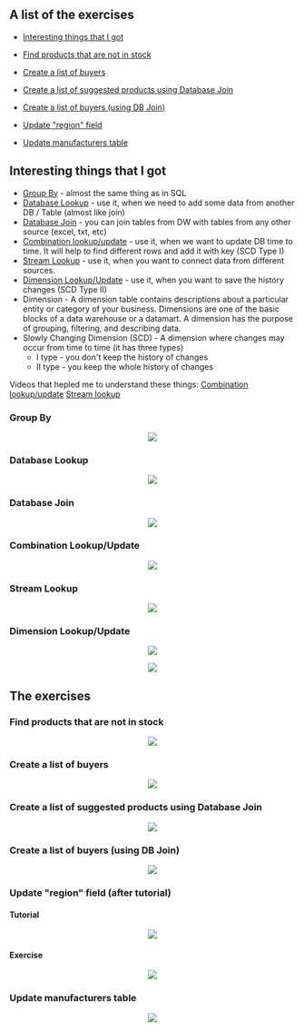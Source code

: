 ## A list of the exercises 

  * [Interesting things that I got](#interesting-things-that-i-got)

  * [Find products that are not in stock](#find-products-that-are-not-in-stock)
  * [Create a list of buyers](#create-a-list-of-buyers)
  * [Create a list of suggested products using Database Join](#create-a-list-of-suggested-products-using-database-join)
  * [Create a list of buyers (using DB Join)](#create-a-list-of-buyers-using-db-join)
  * [Update "region" field](#update-region-field-after-tutorial)
  * [Update manufacturers table](#update-manufacturers-table)




## Interesting things that I got

  * [Group By](#group-by) - almost the same thing as in SQL
  * [Database Lookup](#database-lookup) - use it, when we need to add some data from another DB / Table (almost like join)
  * [Database Join](#database-join) - you can join tables from DW with tables from any other source (excel, txt, etc)
  * [Combination lookup/update](#combination-lookupupdate) - use it, when we want to update DB time to time. It will help to find different rows and add it with key (SCD Type I)
  * [Stream Lookup](#stream-lookup) - use it, when you want to connect data from different sources. 
  * [Dimension Lookup/Update](#dimension-lookupupdate) - use it, when you want to save the history changes (SCD Type II)
  * Dimension - A dimension table contains descriptions about a particular entity or category of your business. Dimensions are one of the basic blocks of a data warehouse or a datamart. A dimension has the purpose of grouping, filtering, and describing data.
  * Slowly Changing Dimension (SCD) - A dimension where changes may occur from time to time (it has three types)
    * I type - you don't keep the history of changes
    * II type - you keep the whole history of changes

Videos that hepled me to understand these things:
[Combination lookup/update](https://www.youtube.com/watch?v=J_DyORTSklY)
[Stream lookup](https://www.youtube.com/watch?v=ktzB2AzX_-s)



### Group By
<p align="center"><img  src="https://github.com/victorjulyin/DE-101/blob/main/Module4/4.5%20Pentaho%20Data%20Integration%20Beginner's%20Guide%20-%20Chapter%209%20Exercises/pics/4.5_2.png"></p>


### Database Lookup
<p align="center"><img  src="https://github.com/victorjulyin/DE-101/blob/main/Module4/4.5%20Pentaho%20Data%20Integration%20Beginner's%20Guide%20-%20Chapter%209%20Exercises/pics/4.5_3.png"></p>


### Database Join
<p align="center"><img  src="https://github.com/victorjulyin/DE-101/blob/main/Module4/4.5%20Pentaho%20Data%20Integration%20Beginner's%20Guide%20-%20Chapter%209%20Exercises/pics/4.5_6.png"></p>

### Combination Lookup/Update
<p align="center"><img  src="https://github.com/victorjulyin/DE-101/blob/main/Module4/4.5%20Pentaho%20Data%20Integration%20Beginner's%20Guide%20-%20Chapter%209%20Exercises/pics/4.5_8.png"></p>

### Stream Lookup
<p align="center"><img  src="https://github.com/victorjulyin/DE-101/blob/main/Module4/4.5%20Pentaho%20Data%20Integration%20Beginner's%20Guide%20-%20Chapter%209%20Exercises/pics/4.5_9.png"></p>

### Dimension Lookup/Update
<p align="center"><img  src="https://github.com/victorjulyin/DE-101/blob/main/Module4/4.5%20Pentaho%20Data%20Integration%20Beginner's%20Guide%20-%20Chapter%209%20Exercises/pics/4.5_13.png"></p>

<p align="center"><img  src="https://github.com/victorjulyin/DE-101/blob/main/Module4/4.5%20Pentaho%20Data%20Integration%20Beginner's%20Guide%20-%20Chapter%209%20Exercises/pics/4.5_14.png"></p>








## The exercises

### Find products that are not in stock
<p align="center"><img  src="https://github.com/victorjulyin/DE-101/blob/main/Module4/4.5%20Pentaho%20Data%20Integration%20Beginner's%20Guide%20-%20Chapter%209%20Exercises/pics/4.5_1.png"></p>


### Create a list of buyers
<p align="center"><img  src="https://github.com/victorjulyin/DE-101/blob/main/Module4/4.5%20Pentaho%20Data%20Integration%20Beginner's%20Guide%20-%20Chapter%209%20Exercises/pics/4.5_4.png"></p>


### Create a list of suggested products using Database Join 
<p align="center"><img  src="https://github.com/victorjulyin/DE-101/blob/main/Module4/4.5%20Pentaho%20Data%20Integration%20Beginner's%20Guide%20-%20Chapter%209%20Exercises/pics/4.5_5.png"></p>


### Create a list of buyers (using DB Join)
<p align="center"><img  src="https://github.com/victorjulyin/DE-101/blob/main/Module4/4.5%20Pentaho%20Data%20Integration%20Beginner's%20Guide%20-%20Chapter%209%20Exercises/pics/4.5_7.png"></p>

### Update "region" field (after tutorial)
#### Tutorial
<p align="center"><img  src="https://github.com/victorjulyin/DE-101/blob/main/Module4/4.5%20Pentaho%20Data%20Integration%20Beginner's%20Guide%20-%20Chapter%209%20Exercises/pics/4.5_11.png"></p>

#### Exercise
<p align="center"><img  src="https://github.com/victorjulyin/DE-101/blob/main/Module4/4.5%20Pentaho%20Data%20Integration%20Beginner's%20Guide%20-%20Chapter%209%20Exercises/pics/4.5_10.png"></p>

### Update manufacturers table
<p align="center"><img  src="https://github.com/victorjulyin/DE-101/blob/main/Module4/4.5%20Pentaho%20Data%20Integration%20Beginner's%20Guide%20-%20Chapter%209%20Exercises/pics/4.5_12.png"></p>

